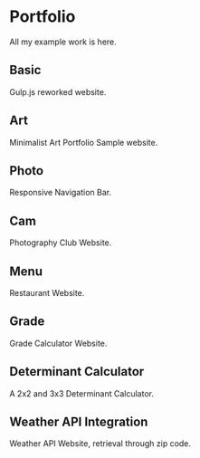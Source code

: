 # Portfolio
All my example work is here. 

## Basic
Gulp.js reworked website. 

## Art 
Minimalist Art Portfolio Sample website.

## Photo 
Responsive Navigation Bar. 

## Cam
Photography Club Website. 

## Menu
Restaurant Website. 

## Grade
Grade Calculator Website.

## Determinant Calculator
A 2x2 and 3x3 Determinant Calculator.

## Weather API Integration 
Weather API Website, retrieval through zip code.

